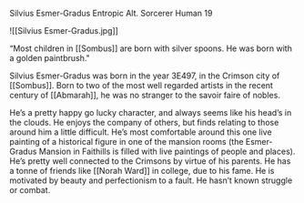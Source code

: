 Silvius Esmer-Gradus
Entropic Alt. Sorcerer
Human 19

![[Silvius Esmer-Gradus.jpg]]

“Most children in [[Sombus]] are born with silver spoons. He was born with a golden paintbrush." 

Silvius Esmer-Gradus was born in the year 3E497, in the Crimson city of [[Sombus]]. Born to two of the most well regarded artists in the recent century of [[Abmarah]], he was no stranger to the savoir faire of nobles. 

He’s a pretty happy go lucky character, and always seems like his head’s in the clouds. He enjoys the company of others, but finds relating to those around him a little difficult. He’s most comfortable around this one live painting of a historical figure in one of the mansion rooms (the Esmer-Gradus Mansion in Faithills is filled with live paintings of people and places). He’s pretty well connected to the Crimsons by virtue of his parents. He has a tonne of friends like [[Norah Ward]] in college, due to his fame. He is motivated by beauty and perfectionism to a fault. He hasn’t known struggle or combat.